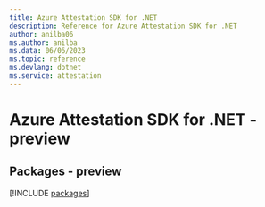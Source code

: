 ```yaml
---
title: Azure Attestation SDK for .NET
description: Reference for Azure Attestation SDK for .NET
author: anilba06
ms.author: anilba
ms.data: 06/06/2023
ms.topic: reference
ms.devlang: dotnet
ms.service: attestation
---
```

# Azure Attestation SDK for .NET - preview
## Packages - preview
[!INCLUDE [packages](attestation-index.md)]